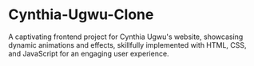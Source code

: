 # Cynthia-Ugwu-Clone
A captivating frontend project for Cynthia Ugwu's website, showcasing dynamic animations and effects, skillfully implemented with HTML, CSS, and JavaScript for an engaging user experience.
